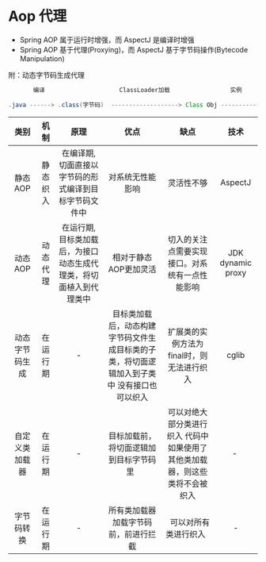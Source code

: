 # Aop 代理

* Spring AOP 属于运行时增强，而 AspectJ 是编译时增强
* Spring AOP 基于代理(Proxying)，而 AspectJ 基于字节码操作(Bytecode Manipulation)

附：动态字节码生成代理

```java
       编译                     ClassLoader加载                 实例
        
.java ------> .class(字节码)  -------------------> Class Obj ------------> Class Instance
```


|类别	| 机制 | 原理 | 	优点	| 缺点| 技术|
|:----:|:----:|:----:|:----:|:----:|:----:|
|静态AOP|静态织入|在编译期,切面直接以字节码的形式编译到目标字节码文件中	|对系统无性能影响	|灵活性不够	|AspectJ|
|动态AOP	|动态代理	|在运行期,目标类加载后，为接口动态生成代理类，将切面植入到代理类中	|相对于静态AOP更加灵活 |	切入的关注点需要实现接口。对系统有一点性能影响	|JDK dynamic proxy|
|动态字节码生成|	在运行期|-|目标类加载后，动态构建字节码文件生成目标类的子类，将切面逻辑加入到子类中	没有接口也可以织入 |扩展类的实例方法为final时，则无法进行织入	|cglib|
|自定义类加载器|	在运行期|-|目标加载前，将切面逻辑加到目标字节码里	 |	可以对绝大部分类进行织入	代码中如果使用了其他类加载器，则这些类将不会被织入	| - |
|字节码转换|	在运行期|-|所有类加载器加载字节码前，前进行拦截	| 	可以对所有类进行织入	 | -|
